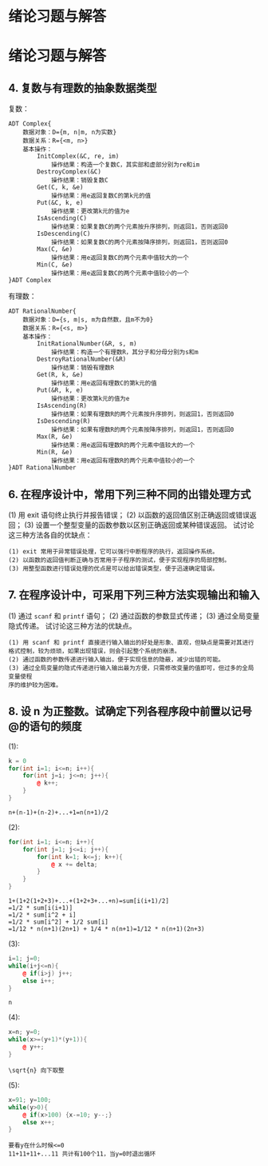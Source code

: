 # 绪论习题与解答
# 绪论习题与解答
## 4. 复数与有理数的抽象数据类型
复数：
```textile
ADT Complex{
	数据对象：D={m, n|m, n为实数}
	数据关系：R={<m, n>}
	基本操作：
		InitComplex(&C, re, im)
			操作结果：构造一个复数C，其实部和虚部分别为re和im
		DestroyComplex(&C)
			操作结果：销毁复数C
		Get(C, k, &e)
			操作结果：用e返回复数C的第k元的值
		Put(&C, k, e)
			操作结果：更改第k元的值为e
		IsAscending(C)
			操作结果：如果复数C的两个元素按升序排列，则返回1，否则返回0
		IsDescending(C)
			操作结果：如果复数C的两个元素按降序排列，则返回1，否则返回0
		Max(C, &e)
			操作结果：用e返回复数C的两个元素中值较大的一个
		Min(C, &e)
			操作结果：用e返回复数C的两个元素中值较小的一个
}ADT Complex
```
有理数：
```textile
ADT RationalNumber{
	数据对象：D={s, m|s, m为自然数，且m不为0}
	数据关系：R={<s, m>}
	基本操作：
		InitRationalNumber(&R, s, m)
			操作结果：构造一个有理数R，其分子和分母分别为s和m
		DestroyRationalNumber(&R)
			操作结果：销毁有理数R
		Get(R, k, &e)
			操作结果：用e返回有理数C的第k元的值
		Put(&R, k, e)
			操作结果：更改第k元的值为e
		IsAscending(R)
			操作结果：如果有理数R的两个元素按升序排列，则返回1，否则返回0
		IsDescending(R)
			操作结果：如果有理数R的两个元素按降序排列，则返回1，否则返回0
		Max(R, &e)
			操作结果：用e返回有理数R的两个元素中值较大的一个
		Min(R, &e)
			操作结果：用e返回有理数R的两个元素中值较小的一个
}ADT RationalNumber
```
## 6. 在程序设计中，常用下列三种不同的出错处理方式
(1) 用 exit 语句终止执行并报告错误；
(2) 以函数的返回值区别正确返回或错误返回；
(3) 设置一个整型变量的函数参数以区别正确返回或某种错误返回。
试讨论这三种方法各自的优缺点：
```textile
(1) exit 常用于异常错误处理，它可以强行中断程序的执行，返回操作系统。
(2) 以函数的返回值判断正确与否常用于子程序的测试，便于实现程序的局部控制。
(3) 用整型函数进行错误处理的优点是可以给出错误类型，便于迅速确定错误。
```
## 7. 在程序设计中，可采用下列三种方法实现输出和输入
(1) 通过 `scanf` 和 `printf` 语句；
(2) 通过函数的参数显式传递；
(3) 通过全局变量隐式传递。
试讨论这三种方法的优缺点。
```textile
(1) 用 scanf 和 printf 直接进行输入输出的好处是形象、直观，但缺点是需要对其进行格式控制，较为烦琐，如果出现错误，则会引起整个系统的崩溃。
(2) 通过函数的参数传递进行输入输出，便于实现信息的隐蔽，减少出错的可能。
(3) 通过全局变量的隐式传递进行输入输出最为方便，只需修改变量的值即可，但过多的全局变量使程
序的维护较为困难。
```
## 8. 设 n 为正整数。试确定下列各程序段中前置以记号@的语句的频度
(1):
```cpp
k = 0
for(int i=1; i<=n; i++){
	for(int j=i; j<=n; j++){
		@ k++;
	}
}
```
```textile
n+(n-1)+(n-2)+...+1=n(n+1)/2
```
(2):
```cpp
for(int i=1; i<=n; i++){
	for(int j=1; j<=i; j++){
		for(int k=1; k<=j; k++){
			@ x += delta;
		}
	}
}
```
```textile
1+(1+2(1+2+3)+...+(1+2+3+...+n)=sum[i(i+1)/2]
=1/2 * sum[i(i+1)]
=1/2 * sum[i^2 + i]
=1/2 * sum[i^2] + 1/2 sum[i]
=1/12 * n(n+1)(2n+1) + 1/4 * n(n+1)=1/12 * n(n+1)(2n+3)
```
(3):
```cpp
i=1; j=0;
while(i+j<=n){
	@ if(i>j) j++;
	else i++;
}
```
```textile
n
```
(4):
```cpp
x=n; y=0;
while(x>=(y+1)*(y+1)){
	@ y++;
}
```
```textile
\sqrt{n} 向下取整
```
(5):
```cpp
x=91; y=100;
while(y>0){
	@ if(x>100) {x-=10; y--;}
	else x++;
}
```
```textile
要看y在什么时候<=0
11+11+11+...11 共计有100个11，当y=0时退出循环
```
